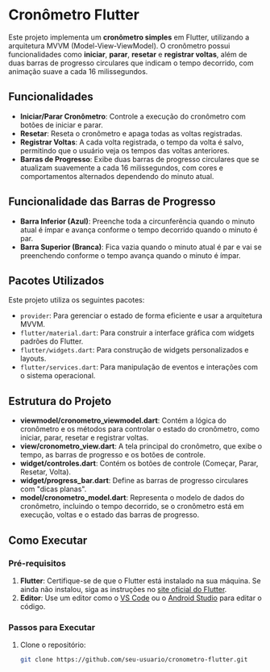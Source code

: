 # Cronômetro Flutter

Este projeto implementa um **cronômetro simples** em Flutter, utilizando a arquitetura MVVM (Model-View-ViewModel). O cronômetro possui funcionalidades como **iniciar**, **parar**, **resetar** e **registrar voltas**, além de duas barras de progresso circulares que indicam o tempo decorrido, com animação suave a cada 16 milissegundos.

## Funcionalidades

- **Iniciar/Parar Cronômetro**: Controle a execução do cronômetro com botões de iniciar e parar.
- **Resetar**: Reseta o cronômetro e apaga todas as voltas registradas.
- **Registrar Voltas**: A cada volta registrada, o tempo da volta é salvo, permitindo que o usuário veja os tempos das voltas anteriores.
- **Barras de Progresso**: Exibe duas barras de progresso circulares que se atualizam suavemente a cada 16 milissegundos, com cores e comportamentos alternados dependendo do minuto atual.

## Funcionalidade das Barras de Progresso

- **Barra Inferior (Azul)**: Preenche toda a circunferência quando o minuto atual é ímpar e avança conforme o tempo decorrido quando o minuto é par.
- **Barra Superior (Branca)**: Fica vazia quando o minuto atual é par e vai se preenchendo conforme o tempo avança quando o minuto é ímpar.

## Pacotes Utilizados

Este projeto utiliza os seguintes pacotes:

- `provider`: Para gerenciar o estado de forma eficiente e usar a arquitetura MVVM.
- `flutter/material.dart`: Para construir a interface gráfica com widgets padrões do Flutter.
- `flutter/widgets.dart`: Para construção de widgets personalizados e layouts.
- `flutter/services.dart`: Para manipulação de eventos e interações com o sistema operacional.

## Estrutura do Projeto

- **viewmodel/cronometro_viewmodel.dart**: Contém a lógica do cronômetro e os métodos para controlar o estado do cronômetro, como iniciar, parar, resetar e registrar voltas.
- **view/cronometro_view.dart**: A tela principal do cronômetro, que exibe o tempo, as barras de progresso e os botões de controle.
- **widget/controles.dart**: Contém os botões de controle (Começar, Parar, Resetar, Volta).
- **widget/progress_bar.dart**: Define as barras de progresso circulares com "dicas planas".
- **model/cronometro_model.dart**: Representa o modelo de dados do cronômetro, incluindo o tempo decorrido, se o cronômetro está em execução, voltas e o estado das barras de progresso.

## Como Executar

### Pré-requisitos

1. **Flutter**: Certifique-se de que o Flutter está instalado na sua máquina. Se ainda não instalou, siga as instruções no [site oficial do Flutter](https://flutter.dev/docs/get-started/install).
2. **Editor**: Use um editor como o [VS Code](https://code.visualstudio.com/) ou o [Android Studio](https://developer.android.com/studio) para editar o código.

### Passos para Executar

1. Clone o repositório:
   ```bash
   git clone https://github.com/seu-usuario/cronometro-flutter.git
